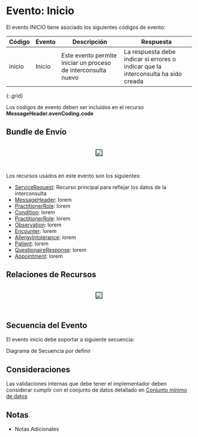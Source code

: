 # Evento: Inicio

El evento INICIO tiene asociado los siguientes códigos de evento: 


| Código | Evento| Descripción | Respuesta |
|--------|----|-----|---|
| inicio | Inicio | Este evento permite iniciar un proceso de interconsulta nuevo | La respuesta debe indicar si errores o indicar que la interconsulta ha sido creada |
{:.grid}

Los codigos de evento deben ser incluidos en el recurso **MessageHeader.evenCoding.code**



## Bundle de Envío

<br>
<div align="center" >
  <img  style="border: 1px solid; color: black;" src="DiagramasRecursos_ListaEspera_FlujodeEventos_Inicio.png"> 
  <p></p>
</div>
<br>

Los recursos usados en este evento son los siguientes:

* [ServiceRequest](link): Recurso principal para reflejar los datos de la interconsulta
* [MessageHeader](link): lorem
* [PractitionerRole](link): lorem
* [Condition](link): lorem
* [PractitionerRole](link): lorem
* [Observation](link): lorem
* [Encounter](link): lorem
* [AllergyIntolerance](link): lorem
* [Patient](link): lorem
* [QuestionaireResponse](link): lorem
* [Appointment](link): lorem

## Relaciones de Recursos

<br>
<div align="center" >
  <img  style="border: 1px solid; color: black;" src="DiagramasRecursos_ListaEspera_IniciarReferenciada.png"> 
  <p></p>
</div>
<br>

## Secuencia del Evento

El evento inicio debe soportar a siguiente secuencia:

Diagrama de Secuencia por definir

## Consideraciones

Las validaciones internas que debe tener el implementador deben considerar cumplir con el conjunto de datos detallado en [Conjunto mínimo de datos](http://link)

## Notas

* Notas Adicionales






